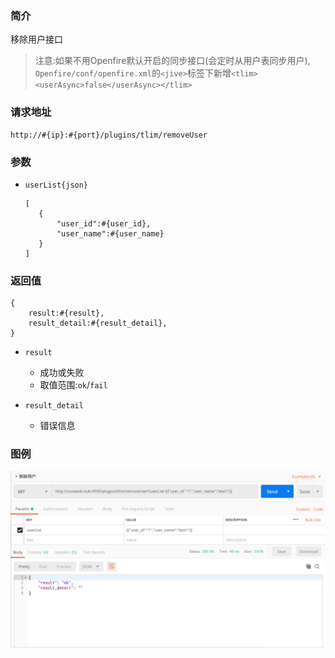 ### 简介

移除用户接口

> 注意:如果不用Openfire默认开启的同步接口(会定时从用户表同步用户),
`Openfire/conf/openfire.xml`的`<jive>`标签下新增`<tlim><userAsync>false</userAsync></tlim>`

### 请求地址
```
http://#{ip}:#{port}/plugins/tlim/removeUser
```

### 参数

- `userList{json}`
     ```
     [
        {
            "user_id":#{user_id},
            "user_name":#{user_name}
        }
     ]
     ```

### 返回值
```
{
    result:#{result},
    result_detail:#{result_detail},
}
```

- `result`
    - 成功或失败
    - 取值范围:`ok`/`fail`

- `result_detail`
    - 错误信息

### 图例

![Alt text][demo1]

[demo1]:https://github.com/GepengCn/tlim/blob/dev/images/REMOVE_USER.png?raw=true
